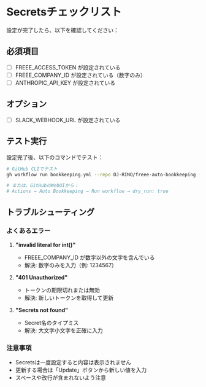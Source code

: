 # Secretsチェックリスト

設定が完了したら、以下を確認してください：

## 必須項目
- [ ] FREEE_ACCESS_TOKEN が設定されている
- [ ] FREEE_COMPANY_ID が設定されている（数字のみ）
- [ ] ANTHROPIC_API_KEY が設定されている

## オプション
- [ ] SLACK_WEBHOOK_URL が設定されている

## テスト実行
設定完了後、以下のコマンドでテスト：

```bash
# GitHub CLIでテスト
gh workflow run bookkeeping.yml --repo DJ-RINO/freee-auto-bookkeeping -f dry_run=true

# または、GitHubのWebUIから：
# Actions → Auto Bookkeeping → Run workflow → dry_run: true
```

## トラブルシューティング

### よくあるエラー

1. **"invalid literal for int()"**
   - FREEE_COMPANY_ID が数字以外の文字を含んでいる
   - 解決: 数字のみを入力（例: 1234567）

2. **"401 Unauthorized"**
   - トークンの期限切れまたは無効
   - 解決: 新しいトークンを取得して更新

3. **"Secrets not found"**
   - Secret名のタイプミス
   - 解決: 大文字小文字を正確に入力

### 注意事項
- Secretsは一度設定すると内容は表示されません
- 更新する場合は「Update」ボタンから新しい値を入力
- スペースや改行が含まれないよう注意
